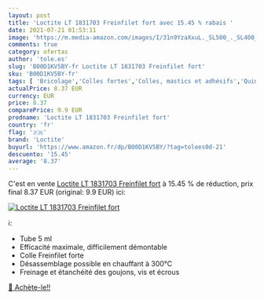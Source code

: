 ```yaml
---
layout: post
title: 'Loctite LT 1831703 Freinfilet fort avec 15.45 % rabais '
date: 2021-07-21 01:53:11
image: 'https://m.media-amazon.com/images/I/31n9YzaXxuL._SL500_._SL400_.jpg'
comments: true
category: ofertas
author: 'tole.es'
slug: 'B00D1KV5BY-fr Loctite LT 1831703 Freinfilet fort'
sku: 'B00D1KV5BY-fr'
tags: [ 'Bricolage','Colles fortes','Colles, mastics et adhésifs','Quincaillerie','loctite', ]
actualPrice: 8.37 EUR
currency: EUR
price: 8.37
comparePrice: 9.9 EUR
prodname: 'Loctite LT 1831703 Freinfilet fort'
country: 'fr'
flag: '🇫🇷'
brand: 'Loctite'
buyurl: 'https://www.amazon.fr/dp/B00D1KV5BY/?tag=tolees0d-21'
descuento: '15.45'
average: '8.37'
---
```


C'est en vente [Loctite LT 1831703 Freinfilet fort](https://www.amazon.fr/dp/B00D1KV5BY/?tag=tolees0d-21)  à  15.45 % de réduction, prix final  8.37 EUR (original: 9.9 EUR) ici:

[![Loctite LT 1831703 Freinfilet fort](https://m.media-amazon.com/images/I/31n9YzaXxuL._SL500_._SL400_.jpg)](https://www.amazon.fr/dp/B00D1KV5BY/?tag=tolees0d-21)

ℹ️:

- Tube 5 ml
- Efficacité maximale, difficilement démontable
- Colle Freinfilet forte
- Désassemblage possible en chauffant à 300°C
- Freinage et étanchéité des goujons, vis et écrous

[🛒 Achète-le!!](https://www.amazon.fr/dp/B00D1KV5BY/?tag=tolees0d-21)
